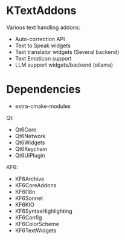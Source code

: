 KTextAddons
=======
Various text handling addons:
- Auto-correction API
- Text to Speak widgets
- Text translator widgets (Several backend)
- Text Emoticon support
- LLM support widgets/backend (ollama)

# Dependencies

- extra-cmake-modules

Qt:

- Qt6Core
- Qt6Network
- Qt6Widgets
- Qt6Keychain
- Qt6UiPlugin

KF6:

- KF6Archive
- KF6CoreAddons
- KF6I18n
- KF6Sonnet
- KF6KIO
- KF6SyntaxHighlighting
- KF6Config
- KF6ColorScheme
- KF6TextWidgets
